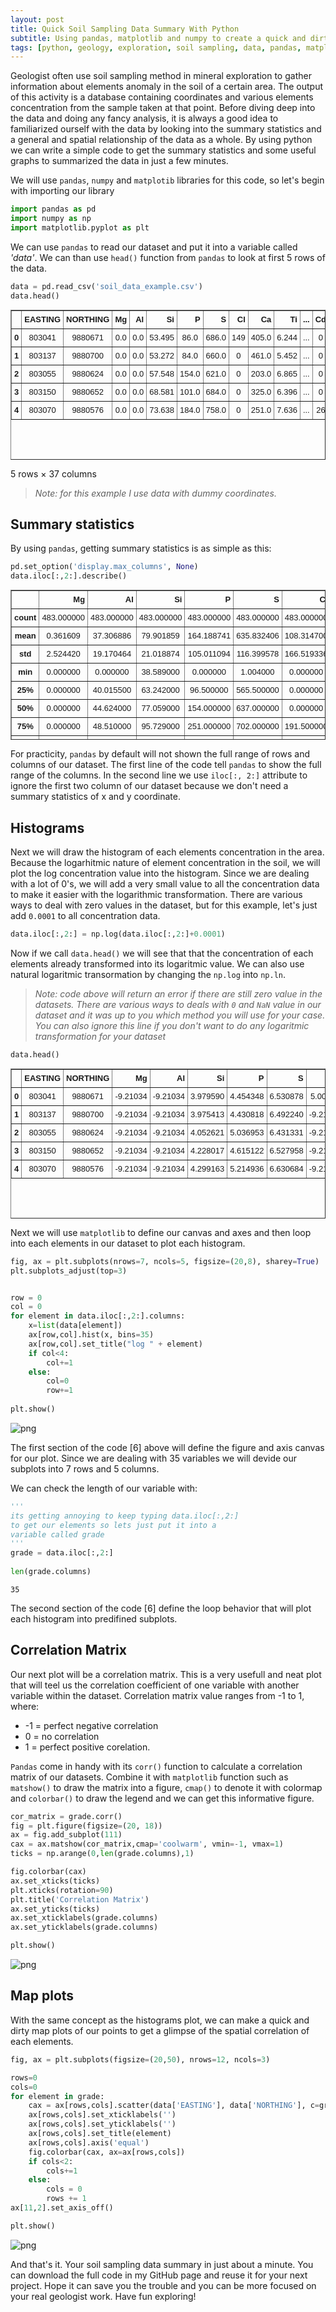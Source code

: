 ```yaml
---
layout: post
title: Quick Soil Sampling Data Summary With Python
subtitle: Using pandas, matplotlib and numpy to create a quick and dirty plot that summarized your data. Just enough to make your job easier.
tags: [python, geology, exploration, soil sampling, data, pandas, matplotlib, numpy]
---
```


Geologist often use soil sampling method in mineral exploration to gather information about elements anomaly in the soil of a certain area. The output of this activity is a database containing coordinates and various elements concentration from the sample taken at that point. Before diving deep into the data and doing any fancy analysis, it is always a good idea to familiarized ourself with the data by looking into the summary statistics and a general and spatial relationship of the data as a whole. By using python we can write a simple code to get the summary statistics and some useful graphs to summarized the data in just a few minutes.

We will use `pandas`, `numpy` and `matplotib` libraries for this code, so let's begin with importing our library


```python
import pandas as pd
import numpy as np
import matplotlib.pyplot as plt
```

We can use `pandas` to read our dataset and put it into a variable called *'data'*. We can than use `head()` function from `pandas` to look at first 5 rows of the data.


```python
data = pd.read_csv('soil_data_example.csv')
data.head()
```




<div>
<style scoped>
    .dataframe tbody tr th:only-of-type {
        vertical-align: middle;
    }

    .dataframe tbody tr th {
        vertical-align: top;
    }

    .dataframe thead th {
        text-align: right;
    }
</style>
<table border="1" class="dataframe">
  <thead>
    <tr style="text-align: right;">
      <th></th>
      <th>EASTING</th>
      <th>NORTHING</th>
      <th>Mg</th>
      <th>Al</th>
      <th>Si</th>
      <th>P</th>
      <th>S</th>
      <th>Cl</th>
      <th>Ca</th>
      <th>Ti</th>
      <th>...</th>
      <th>Cd</th>
      <th>Sn</th>
      <th>Sb</th>
      <th>W</th>
      <th>Hg</th>
      <th>Pb</th>
      <th>Bi</th>
      <th>Th</th>
      <th>U</th>
      <th>LE</th>
    </tr>
  </thead>
  <tbody>
    <tr>
      <th>0</th>
      <td>803041</td>
      <td>9880671</td>
      <td>0.0</td>
      <td>0.0</td>
      <td>53.495</td>
      <td>86.0</td>
      <td>686.0</td>
      <td>149</td>
      <td>405.0</td>
      <td>6.244</td>
      <td>...</td>
      <td>0</td>
      <td>35</td>
      <td>0</td>
      <td>0</td>
      <td>0</td>
      <td>31.0</td>
      <td>0</td>
      <td>39</td>
      <td>0</td>
      <td>844.453</td>
    </tr>
    <tr>
      <th>1</th>
      <td>803137</td>
      <td>9880700</td>
      <td>0.0</td>
      <td>0.0</td>
      <td>53.272</td>
      <td>84.0</td>
      <td>660.0</td>
      <td>0</td>
      <td>461.0</td>
      <td>5.452</td>
      <td>...</td>
      <td>0</td>
      <td>0</td>
      <td>0</td>
      <td>0</td>
      <td>0</td>
      <td>66.0</td>
      <td>0</td>
      <td>41</td>
      <td>4</td>
      <td>813.117</td>
    </tr>
    <tr>
      <th>2</th>
      <td>803055</td>
      <td>9880624</td>
      <td>0.0</td>
      <td>0.0</td>
      <td>57.548</td>
      <td>154.0</td>
      <td>621.0</td>
      <td>0</td>
      <td>203.0</td>
      <td>6.865</td>
      <td>...</td>
      <td>0</td>
      <td>95</td>
      <td>0</td>
      <td>0</td>
      <td>0</td>
      <td>41.0</td>
      <td>0</td>
      <td>37</td>
      <td>0</td>
      <td>831.336</td>
    </tr>
    <tr>
      <th>3</th>
      <td>803150</td>
      <td>9880652</td>
      <td>0.0</td>
      <td>0.0</td>
      <td>68.581</td>
      <td>101.0</td>
      <td>684.0</td>
      <td>0</td>
      <td>325.0</td>
      <td>6.396</td>
      <td>...</td>
      <td>0</td>
      <td>45</td>
      <td>0</td>
      <td>0</td>
      <td>0</td>
      <td>58.0</td>
      <td>0</td>
      <td>38</td>
      <td>0</td>
      <td>834.693</td>
    </tr>
    <tr>
      <th>4</th>
      <td>803070</td>
      <td>9880576</td>
      <td>0.0</td>
      <td>0.0</td>
      <td>73.638</td>
      <td>184.0</td>
      <td>758.0</td>
      <td>0</td>
      <td>251.0</td>
      <td>7.636</td>
      <td>...</td>
      <td>26</td>
      <td>126</td>
      <td>0</td>
      <td>0</td>
      <td>0</td>
      <td>68.0</td>
      <td>0</td>
      <td>31</td>
      <td>0</td>
      <td>819.252</td>
    </tr>
  </tbody>
</table>
<p>5 rows × 37 columns</p>
</div>



>*Note: for this example I use data with dummy coordinates.*

## Summary statistics

By using `pandas`, getting summary statistics is as simple as this:


```python
pd.set_option('display.max_columns', None)
data.iloc[:,2:].describe()
```




<div>
<style scoped>
    .dataframe tbody tr th:only-of-type {
        vertical-align: middle;
    }

    .dataframe tbody tr th {
        vertical-align: top;
    }

    .dataframe thead th {
        text-align: right;
    }
</style>
<table border="1" class="dataframe">
  <thead>
    <tr style="text-align: right;">
      <th></th>
      <th>Mg</th>
      <th>Al</th>
      <th>Si</th>
      <th>P</th>
      <th>S</th>
      <th>Cl</th>
      <th>Ca</th>
      <th>Ti</th>
      <th>V</th>
      <th>Cr</th>
      <th>Mn</th>
      <th>Fe</th>
      <th>Co</th>
      <th>Ni</th>
      <th>Cu</th>
      <th>Zn</th>
      <th>As</th>
      <th>Se</th>
      <th>Rb</th>
      <th>Sr</th>
      <th>Y</th>
      <th>Zr</th>
      <th>Nb</th>
      <th>Mo</th>
      <th>Ag</th>
      <th>Cd</th>
      <th>Sn</th>
      <th>Sb</th>
      <th>W</th>
      <th>Hg</th>
      <th>Pb</th>
      <th>Bi</th>
      <th>Th</th>
      <th>U</th>
      <th>LE</th>
    </tr>
  </thead>
  <tbody>
    <tr>
      <th>count</th>
      <td>483.000000</td>
      <td>483.000000</td>
      <td>483.000000</td>
      <td>483.000000</td>
      <td>483.000000</td>
      <td>483.000000</td>
      <td>483.000000</td>
      <td>483.000000</td>
      <td>483.000000</td>
      <td>483.000000</td>
      <td>483.000000</td>
      <td>483.000000</td>
      <td>483.000000</td>
      <td>483.000000</td>
      <td>483.000000</td>
      <td>483.000000</td>
      <td>483.000000</td>
      <td>483.000000</td>
      <td>483.000000</td>
      <td>483.000000</td>
      <td>483.000000</td>
      <td>483.000000</td>
      <td>483.000000</td>
      <td>483.000000</td>
      <td>483.000000</td>
      <td>483.000000</td>
      <td>483.000000</td>
      <td>483.000000</td>
      <td>483.000000</td>
      <td>483.000000</td>
      <td>483.000000</td>
      <td>483.000000</td>
      <td>483.000000</td>
      <td>483.000000</td>
      <td>483.000000</td>
    </tr>
    <tr>
      <th>mean</th>
      <td>0.361609</td>
      <td>37.306886</td>
      <td>79.901859</td>
      <td>164.188741</td>
      <td>635.832406</td>
      <td>108.314700</td>
      <td>447.012607</td>
      <td>4.826319</td>
      <td>35.511387</td>
      <td>67.778468</td>
      <td>75.228035</td>
      <td>65.516644</td>
      <td>256.832961</td>
      <td>14.291925</td>
      <td>22.339545</td>
      <td>50.455487</td>
      <td>43.819876</td>
      <td>1.204969</td>
      <td>90.469979</td>
      <td>19.761905</td>
      <td>30.440994</td>
      <td>322.449275</td>
      <td>25.619048</td>
      <td>1.917184</td>
      <td>90.842650</td>
      <td>5.383023</td>
      <td>14.844720</td>
      <td>5.236025</td>
      <td>0.409938</td>
      <td>0.300207</td>
      <td>49.049996</td>
      <td>0.267081</td>
      <td>31.828157</td>
      <td>0.389234</td>
      <td>799.849393</td>
    </tr>
    <tr>
      <th>std</th>
      <td>2.524420</td>
      <td>19.170464</td>
      <td>21.018874</td>
      <td>105.011094</td>
      <td>116.399578</td>
      <td>166.519336</td>
      <td>364.993895</td>
      <td>1.125096</td>
      <td>27.704977</td>
      <td>72.420758</td>
      <td>132.400090</td>
      <td>48.937698</td>
      <td>266.687782</td>
      <td>16.964439</td>
      <td>21.153868</td>
      <td>42.358326</td>
      <td>47.032683</td>
      <td>1.866225</td>
      <td>53.418809</td>
      <td>14.534807</td>
      <td>7.541458</td>
      <td>108.510507</td>
      <td>6.765470</td>
      <td>5.917603</td>
      <td>78.306505</td>
      <td>10.428192</td>
      <td>67.141786</td>
      <td>22.061828</td>
      <td>2.077758</td>
      <td>1.339993</td>
      <td>89.163245</td>
      <td>2.859267</td>
      <td>13.579391</td>
      <td>1.446719</td>
      <td>40.073827</td>
    </tr>
    <tr>
      <th>min</th>
      <td>0.000000</td>
      <td>0.000000</td>
      <td>38.589000</td>
      <td>0.000000</td>
      <td>1.004000</td>
      <td>0.000000</td>
      <td>1.000000</td>
      <td>2.137000</td>
      <td>0.000000</td>
      <td>0.000000</td>
      <td>0.000000</td>
      <td>4.597000</td>
      <td>0.000000</td>
      <td>0.000000</td>
      <td>0.000000</td>
      <td>7.000000</td>
      <td>0.000000</td>
      <td>0.000000</td>
      <td>11.000000</td>
      <td>7.000000</td>
      <td>13.000000</td>
      <td>104.000000</td>
      <td>9.000000</td>
      <td>0.000000</td>
      <td>0.000000</td>
      <td>0.000000</td>
      <td>0.000000</td>
      <td>0.000000</td>
      <td>0.000000</td>
      <td>0.000000</td>
      <td>0.000000</td>
      <td>0.000000</td>
      <td>0.000000</td>
      <td>0.000000</td>
      <td>631.444000</td>
    </tr>
    <tr>
      <th>25%</th>
      <td>0.000000</td>
      <td>40.015500</td>
      <td>63.242000</td>
      <td>96.500000</td>
      <td>565.500000</td>
      <td>0.000000</td>
      <td>1.376500</td>
      <td>3.935000</td>
      <td>19.000000</td>
      <td>0.000000</td>
      <td>0.000000</td>
      <td>24.906500</td>
      <td>0.000000</td>
      <td>0.000000</td>
      <td>8.000000</td>
      <td>22.000000</td>
      <td>16.000000</td>
      <td>0.000000</td>
      <td>50.500000</td>
      <td>12.000000</td>
      <td>26.000000</td>
      <td>247.500000</td>
      <td>21.000000</td>
      <td>0.000000</td>
      <td>27.000000</td>
      <td>0.000000</td>
      <td>0.000000</td>
      <td>0.000000</td>
      <td>0.000000</td>
      <td>0.000000</td>
      <td>21.000000</td>
      <td>0.000000</td>
      <td>22.000000</td>
      <td>0.000000</td>
      <td>776.857500</td>
    </tr>
    <tr>
      <th>50%</th>
      <td>0.000000</td>
      <td>44.624000</td>
      <td>77.059000</td>
      <td>154.000000</td>
      <td>637.000000</td>
      <td>0.000000</td>
      <td>536.000000</td>
      <td>4.613000</td>
      <td>37.000000</td>
      <td>42.000000</td>
      <td>32.000000</td>
      <td>47.867000</td>
      <td>159.000000</td>
      <td>12.000000</td>
      <td>18.000000</td>
      <td>37.000000</td>
      <td>31.000000</td>
      <td>0.000000</td>
      <td>76.000000</td>
      <td>16.000000</td>
      <td>30.000000</td>
      <td>313.000000</td>
      <td>25.000000</td>
      <td>0.000000</td>
      <td>65.000000</td>
      <td>0.000000</td>
      <td>0.000000</td>
      <td>0.000000</td>
      <td>0.000000</td>
      <td>0.000000</td>
      <td>28.000000</td>
      <td>0.000000</td>
      <td>30.000000</td>
      <td>0.000000</td>
      <td>811.330000</td>
    </tr>
    <tr>
      <th>75%</th>
      <td>0.000000</td>
      <td>48.510000</td>
      <td>95.729000</td>
      <td>251.000000</td>
      <td>702.000000</td>
      <td>191.500000</td>
      <td>774.000000</td>
      <td>5.567500</td>
      <td>50.000000</td>
      <td>108.000000</td>
      <td>75.500000</td>
      <td>101.228000</td>
      <td>483.000000</td>
      <td>22.000000</td>
      <td>30.000000</td>
      <td>68.000000</td>
      <td>54.000000</td>
      <td>2.000000</td>
      <td>118.000000</td>
      <td>22.000000</td>
      <td>34.000000</td>
      <td>385.500000</td>
      <td>29.000000</td>
      <td>0.000000</td>
      <td>147.500000</td>
      <td>0.000000</td>
      <td>0.000000</td>
      <td>0.000000</td>
      <td>0.000000</td>
      <td>0.000000</td>
      <td>39.000000</td>
      <td>0.000000</td>
      <td>42.000000</td>
      <td>0.000000</td>
      <td>829.934000</td>
    </tr>
    <tr>
      <th>max</th>
      <td>22.825000</td>
      <td>77.831000</td>
      <td>150.081000</td>
      <td>465.000000</td>
      <td>970.000000</td>
      <td>830.000000</td>
      <td>999.000000</td>
      <td>9.502000</td>
      <td>337.000000</td>
      <td>385.000000</td>
      <td>896.000000</td>
      <td>243.907000</td>
      <td>989.000000</td>
      <td>232.000000</td>
      <td>145.000000</td>
      <td>490.000000</td>
      <td>455.000000</td>
      <td>12.000000</td>
      <td>309.000000</td>
      <td>149.000000</td>
      <td>59.000000</td>
      <td>735.000000</td>
      <td>45.000000</td>
      <td>96.000000</td>
      <td>351.000000</td>
      <td>55.000000</td>
      <td>827.000000</td>
      <td>223.000000</td>
      <td>22.000000</td>
      <td>12.000000</td>
      <td>867.000000</td>
      <td>45.000000</td>
      <td>66.000000</td>
      <td>13.000000</td>
      <td>865.822000</td>
    </tr>
  </tbody>
</table>
</div>



For practicity, `pandas` by default will not shown the full range of rows and columns of our dataset. The first line of the code tell `pandas` to show the full range of the columns. In the second line we use `iloc[:, 2:]` attribute to ignore the first two column of our dataset because we don't need a summary statistics of x and y coordinate.

## Histograms

Next we will draw the histogram of each elements concentration in the area. Because the logarhitmic nature of element concentration in the soil, we will plot the log concentration value into the histogram. 
Since we are dealing with a lot of 0's, we will add a very small value to all the concentration data to make it easier with the logarithmic transformation. There are various ways to deal with zero values in the dataset, but for this example, let's just add `0.0001` to all concentration data.


```python
data.iloc[:,2:] = np.log(data.iloc[:,2:]+0.0001)
```

Now if we call `data.head()` we will see that that the concentration of each elements already transformed into its logaritmic value. We can also use natural logaritmic transormation by changing the `np.log` into `np.ln`. 

>*Note: code above will return an error if there are still zero value in the datasets. There are various ways to deals with `0` and `NaN` value in our dataset and it was up to you which method you will use for your case. You can also ignore this line if you don't want to do any logaritmic transformation for your dataset*


```python
data.head()
```




<div>
<style scoped>
    .dataframe tbody tr th:only-of-type {
        vertical-align: middle;
    }

    .dataframe tbody tr th {
        vertical-align: top;
    }

    .dataframe thead th {
        text-align: right;
    }
</style>
<table border="1" class="dataframe">
  <thead>
    <tr style="text-align: right;">
      <th></th>
      <th>EASTING</th>
      <th>NORTHING</th>
      <th>Mg</th>
      <th>Al</th>
      <th>Si</th>
      <th>P</th>
      <th>S</th>
      <th>Cl</th>
      <th>Ca</th>
      <th>Ti</th>
      <th>V</th>
      <th>Cr</th>
      <th>Mn</th>
      <th>Fe</th>
      <th>Co</th>
      <th>Ni</th>
      <th>Cu</th>
      <th>Zn</th>
      <th>As</th>
      <th>Se</th>
      <th>Rb</th>
      <th>Sr</th>
      <th>Y</th>
      <th>Zr</th>
      <th>Nb</th>
      <th>Mo</th>
      <th>Ag</th>
      <th>Cd</th>
      <th>Sn</th>
      <th>Sb</th>
      <th>W</th>
      <th>Hg</th>
      <th>Pb</th>
      <th>Bi</th>
      <th>Th</th>
      <th>U</th>
      <th>LE</th>
    </tr>
    <!-- Begin section for dataframe table formatting -->
    <style type="text/css">
    table.dataframe {
        width: 100%;
        height: 240px;
        display: block;
        overflow: auto;
        font-family: Arial, sans-serif;
        font-size: 13px;
        line-height: 20px;
        text-align: center;
    }
    table.dataframe th {
      font-weight: bold;
      padding: 4px;
    }
    table.dataframe td {
      padding: 4px;
    }
    table.dataframe tr:hover {
      background: #b8d1f3; 
    }
    </style>
    <!-- End section for dataframe table formatting -->
  </thead>
  <tbody>
    <tr>
      <th>0</th>
      <td>803041</td>
      <td>9880671</td>
      <td>-9.21034</td>
      <td>-9.21034</td>
      <td>3.979590</td>
      <td>4.454348</td>
      <td>6.530878</td>
      <td>5.003947</td>
      <td>6.003887</td>
      <td>1.831637</td>
      <td>3.135499</td>
      <td>3.761202</td>
      <td>-9.210340</td>
      <td>3.880823</td>
      <td>4.543296</td>
      <td>2.302595</td>
      <td>2.302595</td>
      <td>4.219509</td>
      <td>4.060445</td>
      <td>-9.21034</td>
      <td>3.044527</td>
      <td>2.484915</td>
      <td>3.555351</td>
      <td>6.146329</td>
      <td>3.367299</td>
      <td>-9.21034</td>
      <td>3.713575</td>
      <td>-9.21034</td>
      <td>3.555351</td>
      <td>-9.21034</td>
      <td>-9.21034</td>
      <td>-9.21034</td>
      <td>3.433990</td>
      <td>-9.21034</td>
      <td>3.663564</td>
      <td>-9.210340</td>
      <td>6.738689</td>
    </tr>
    <tr>
      <th>1</th>
      <td>803137</td>
      <td>9880700</td>
      <td>-9.21034</td>
      <td>-9.21034</td>
      <td>3.975413</td>
      <td>4.430818</td>
      <td>6.492240</td>
      <td>-9.210340</td>
      <td>6.133398</td>
      <td>1.696001</td>
      <td>3.295841</td>
      <td>4.812185</td>
      <td>6.284134</td>
      <td>4.346828</td>
      <td>5.752573</td>
      <td>2.772595</td>
      <td>-9.210340</td>
      <td>4.700481</td>
      <td>4.709531</td>
      <td>-9.21034</td>
      <td>3.761202</td>
      <td>2.833219</td>
      <td>3.663564</td>
      <td>5.993962</td>
      <td>3.367299</td>
      <td>-9.21034</td>
      <td>4.174389</td>
      <td>-9.21034</td>
      <td>-9.210340</td>
      <td>-9.21034</td>
      <td>-9.21034</td>
      <td>-9.21034</td>
      <td>4.189656</td>
      <td>-9.21034</td>
      <td>3.713575</td>
      <td>1.386319</td>
      <td>6.700875</td>
    </tr>
    <tr>
      <th>2</th>
      <td>803055</td>
      <td>9880624</td>
      <td>-9.21034</td>
      <td>-9.21034</td>
      <td>4.052621</td>
      <td>5.036953</td>
      <td>6.431331</td>
      <td>-9.210340</td>
      <td>5.313206</td>
      <td>1.926451</td>
      <td>2.995737</td>
      <td>3.496511</td>
      <td>3.465739</td>
      <td>3.970464</td>
      <td>5.003947</td>
      <td>3.091047</td>
      <td>3.091047</td>
      <td>4.234108</td>
      <td>4.174389</td>
      <td>-9.21034</td>
      <td>2.772595</td>
      <td>2.564957</td>
      <td>3.610921</td>
      <td>6.208590</td>
      <td>3.496511</td>
      <td>-9.21034</td>
      <td>3.931828</td>
      <td>-9.21034</td>
      <td>4.553878</td>
      <td>-9.21034</td>
      <td>-9.21034</td>
      <td>-9.21034</td>
      <td>3.713575</td>
      <td>-9.21034</td>
      <td>3.610921</td>
      <td>-9.210340</td>
      <td>6.723034</td>
    </tr>
    <tr>
      <th>3</th>
      <td>803150</td>
      <td>9880652</td>
      <td>-9.21034</td>
      <td>-9.21034</td>
      <td>4.228017</td>
      <td>4.615122</td>
      <td>6.527958</td>
      <td>-9.210340</td>
      <td>5.783825</td>
      <td>1.855688</td>
      <td>3.178058</td>
      <td>-9.210340</td>
      <td>3.295841</td>
      <td>3.667786</td>
      <td>-9.210340</td>
      <td>2.890377</td>
      <td>-9.210340</td>
      <td>4.043053</td>
      <td>4.143136</td>
      <td>-9.21034</td>
      <td>3.295841</td>
      <td>2.833219</td>
      <td>3.610921</td>
      <td>6.122493</td>
      <td>3.367299</td>
      <td>-9.21034</td>
      <td>3.555351</td>
      <td>-9.21034</td>
      <td>3.806665</td>
      <td>-9.21034</td>
      <td>-9.21034</td>
      <td>-9.21034</td>
      <td>4.060445</td>
      <td>-9.21034</td>
      <td>3.637589</td>
      <td>-9.210340</td>
      <td>6.727064</td>
    </tr>
    <tr>
      <th>4</th>
      <td>803070</td>
      <td>9880576</td>
      <td>-9.21034</td>
      <td>-9.21034</td>
      <td>4.299163</td>
      <td>5.214936</td>
      <td>6.630684</td>
      <td>-9.210340</td>
      <td>5.525453</td>
      <td>2.032887</td>
      <td>3.806665</td>
      <td>4.248497</td>
      <td>-9.210340</td>
      <td>3.742731</td>
      <td>4.025353</td>
      <td>2.890377</td>
      <td>2.197236</td>
      <td>4.189656</td>
      <td>3.988986</td>
      <td>-9.21034</td>
      <td>2.890377</td>
      <td>2.708057</td>
      <td>3.688882</td>
      <td>6.272877</td>
      <td>3.555351</td>
      <td>-9.21034</td>
      <td>4.174389</td>
      <td>3.25810</td>
      <td>4.836283</td>
      <td>-9.21034</td>
      <td>-9.21034</td>
      <td>-9.21034</td>
      <td>4.219509</td>
      <td>-9.21034</td>
      <td>3.433990</td>
      <td>-9.210340</td>
      <td>6.708392</td>
    </tr>
  </tbody>
</table>
</div>



Next we will use `matplotlib` to define our canvas and axes and then loop into each elements in our dataset to plot each histogram. 


```python
fig, ax = plt.subplots(nrows=7, ncols=5, figsize=(20,8), sharey=True)
plt.subplots_adjust(top=3)


row = 0
col = 0
for element in data.iloc[:,2:].columns:
    x=list(data[element])
    ax[row,col].hist(x, bins=35)
    ax[row,col].set_title("log " + element)
    if col<4:
        col+=1
    else:
        col=0
        row+=1
        
plt.show()
```


![png](SS_data_summary_files/SS_data_summary_16_0.png)


The first section of the code [6] above will define the figure and axis canvas for our plot. Since we are dealing with 35 variables we will devide our subplots into 7 rows and 5 columns. 

We can check the length of our variable with:


```python
'''
its getting annoying to keep typing data.iloc[:,2:] 
to get our elements so lets just put it into a
variable called grade
'''
grade = data.iloc[:,2:]
    
len(grade.columns)
```




    35



The second section of the code [6] define the loop behavior that will plot each histogram into predifined subplots.

## Correlation Matrix

Our next plot will be a correlation matrix. This is a very usefull and neat plot that will teel us the correlation coefficient of one variable with another variable within the dataset. Correlation matrix value ranges from -1 to 1, where:
- -1 = perfect negative correlation 
- 0 = no correlation
- 1 = perfect positive corelation.

`Pandas` come in handy with its `corr()` function to calculate a correlation matrix of our datasets. Combine it with `matplotlib` function such as `matshow()` to draw the matrix into a figure, `cmap()` to denote it with colormap and `colorbar()` to draw the legend and we can get this informative figure.


```python
cor_matrix = grade.corr()
fig = plt.figure(figsize=(20, 18))
ax = fig.add_subplot(111)
cax = ax.matshow(cor_matrix,cmap='coolwarm', vmin=-1, vmax=1)
ticks = np.arange(0,len(grade.columns),1)

fig.colorbar(cax)
ax.set_xticks(ticks)
plt.xticks(rotation=90)
plt.title('Correlation Matrix')
ax.set_yticks(ticks)
ax.set_xticklabels(grade.columns)
ax.set_yticklabels(grade.columns)

plt.show()
```


![png](SS_data_summary_files/SS_data_summary_22_0.png)


## Map plots

With the same concept as the histograms plot, we can make a quick and dirty map plots of our points to get a glimpse of the spatial correlation of each elements.


```python
fig, ax = plt.subplots(figsize=(20,50), nrows=12, ncols=3)

rows=0
cols=0 
for element in grade:
    cax = ax[rows,cols].scatter(data['EASTING'], data['NORTHING'], c=grade[element], cmap='coolwarm', s=10, alpha=0.9)
    ax[rows,cols].set_xticklabels('')
    ax[rows,cols].set_yticklabels('')
    ax[rows,cols].set_title(element)
    ax[rows,cols].axis('equal')
    fig.colorbar(cax, ax=ax[rows,cols])
    if cols<2:
        cols+=1
    else:
        cols = 0
        rows += 1
ax[11,2].set_axis_off()

plt.show()
```


![png](SS_data_summary_files/SS_data_summary_25_0.png)


And that's it. Your soil sampling data summary in just about a minute. You can download the full code in my GitHub page and reuse it for your next project. Hope it can save you the trouble and you can be more focused on your real geologist work. Have fun exploring!
